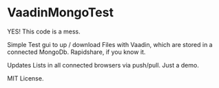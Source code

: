 VaadinMongoTest
===============
YES! This code is a mess. 


Simple Test gui to up / download Files with Vaadin, which are stored in a connected MongoDb. 
Rapidshare, if you know it. 

Updates Lists in all connected browsers via push/pull. Just a demo. 

MIT License. 
